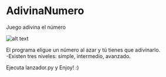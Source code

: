 # AdivinaNumero
Juego adivina el número

 ![alt text](https://image.flaticon.com/icons/png/128/2194/2194807.png)

El programa eligue un número al azar y tú tienes que adivinarlo.   
-Existen tres niveles: simple, intermedio, avanzado.

Ejecuta lanzador.py y Enjoy! :)
